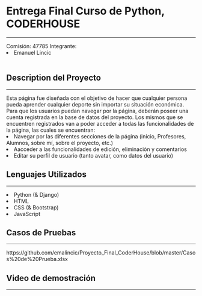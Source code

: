 <h1>Entrega Final Curso de Python, CODERHOUSE</h1><hr>
Comisión: 47785
Integrante:
<li>Emanuel Lincic</li><br>

<h2>Description del Proyecto</h2><hr>
Esta página fue diseñada con el objetivo de hacer que cualquier persona pueda aprender cualquier deporte sin importar su situación económica.
Para que los usuarios puedan navegar por la página, deberán poseer una cuenta registrada en la base de datos del proyecto. Los mismos que se encuentren registrados van a poder acceder a todas las funcionalidades de la página, las cuales se encuentran:
<li>Navegar por las diferentes secciones de la página (inicio, Profesores, Alumnos, sobre mí, sobre el proyecto, etc.)</li>
<li>Aacceder a las funcionalidades de edición, eliminación y comentarios</li>
<li>Editar su perfil de usuario (tanto avatar, como datos del usuario)</li>

<h2>Lenguajes Utilizados</h2><hr>
<li>Python (& Django)</li>
<li>HTML</li>
<li>CSS (& Bootstrap)</li>
<li>JavaScript</li>

<h2>Casos de Pruebas</h2><hr>
https://github.com/emalincic/Proyecto_Final_CoderHouse/blob/master/Casos%20de%20Prueba.xlsx
<h2>Video de demostración</h2><hr>
